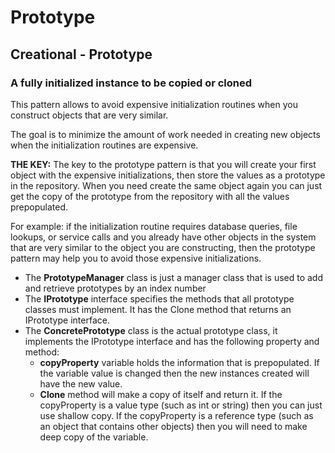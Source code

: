 # Prototype
## Creational - Prototype
### A fully initialized instance to be copied or cloned

 This pattern allows to avoid expensive initialization routines when you construct objects that are very similar. 
 
 The goal is to minimize the amount of work needed in creating new objects when the initialization routines are expensive.
 
 **THE KEY:**
 The key to the prototype pattern is that you will create your first object with the expensive initializations, then store the values as a prototype in the repository. When you need create the same object again you can just get the copy of the prototype from the repository with all the values prepopulated.

 For example:
 if the initialization routine requires database queries, file lookups, or service calls and you already have other objects in the system that are very similar to the object you are constructing, then the prototype pattern may help you to avoid those expensive initializations. 

 - The **PrototypeManager** class is just a manager class that is used to add and retrieve prototypes by an index number
 - The **IPrototype** interface specifies the methods that all prototype classes must implement. It has the Clone method that returns an IPrototype interface.
 - The **ConcretePrototype** class is the actual prototype class, it implements the IPrototype interface and has the following property and method:
   - **copyProperty** variable holds the information that is prepopulated. If the variable value is changed then the new instances created will have the new value.
   - **Clone** method will make a copy of itself and return it. If the copyProperty is a value type (such as int or string) then you can just use shallow copy. If the copyProperty is a reference type (such as an object that contains other objects) then you will need to make deep copy of the variable.






















